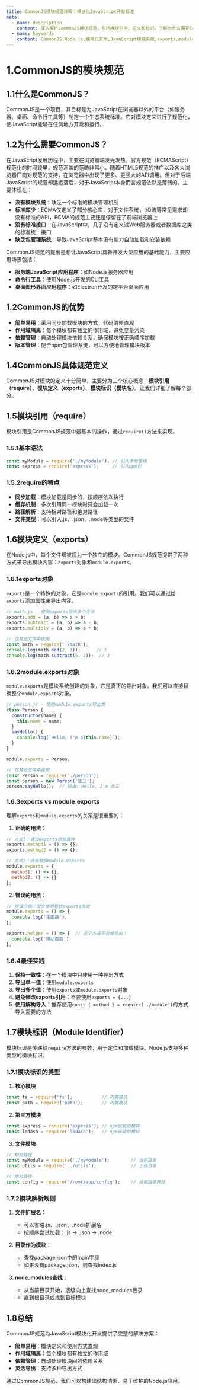```yaml
---
title: CommonJS模块规范详解：模块化JavaScript开发标准
meta:
  - name: description
    content: 深入解析CommonJS模块规范，包括模块引用、定义和标识。了解为什么需要CommonJS，如何使用exports和module.exports，以及在Node.js中的最佳实践。
  - name: keywords
    content: CommonJS,Node.js,模块化开发,JavaScript模块系统,exports,module.exports,require,模块标识
---
```

# 1.CommonJS的模块规范

## 1.1什么是CommonJS？
CommonJS是一个项目，其目标是为JavaScript在浏览器以外的平台（如服务器、桌面、命令行工具等）制定一个生态系统标准。它对模块定义进行了规范化，使JavaScript能够在任何地方开发和运行。

## 1.2为什么需要CommonJS？
在JavaScript发展历程中，主要在浏览器端发光发热。官方规范（ECMAScript）规范化的时间较早，规范涵盖的范畴非常小。随着HTML5规范的推广以及各大浏览器厂商对规范的支持，在浏览器中出现了更多、更强大的API调用。但对于后端JavaScript的规范却远远落后，对于JavaScript本身而言规范依然是薄弱的。主要体现在：

- **没有模块系统**：缺乏一个标准的模块管理机制
- **标准库少**：ECMA仅定义了部分核心库，对于文件系统，I/O流等常见需求却没有标准的API，ECMA的规范主要还是停留在了前端浏览器上
- **没有标准接口**：在JavaScript中，几乎没有定义过Web服务器或者数据库之类的标准统一接口
- **缺乏包管理系统**：导致JavaScript基本没有能力自动加载和安装依赖

CommonJS规范的提出是想让JavaScript具备开发大型应用的基础能力，主要应用场景包括：

- **服务端JavaScript应用程序**：如Node.js服务器应用
- **命令行工具**：使用Node.js开发的CLI工具
- **桌面图形界面应用程序**：如Electron开发的跨平台桌面应用

## 1.2CommonJS的优势
- **简单易用**：采用同步加载模块的方式，代码清晰直观
- **作用域隔离**：每个模块都有独立的作用域，避免变量污染
- **依赖管理**：自动处理模块依赖关系，确保模块按正确顺序加载
- **版本管理**：配合npm包管理系统，可以方便地管理模块版本

## 1.4CommonJS具体规范定义

CommonJS对模块的定义十分简单，主要分为三个核心概念：**模块引用（require）**、**模块定义（exports）**、**模块标识（模块名）**。让我们详细了解每个部分。

## 1.5模块引用（require）
模块引用是CommonJS规范中最基本的操作，通过`require()`方法来实现。

### 1.5.1基本语法
~~~js
const myModule = require('./myModule'); // 引入本地模块
const express = require('express');     // 引入npm包
~~~

### 1.5.2require的特点
- **同步加载**：模块加载是同步的，按顺序依次执行
- **缓存机制**：多次引用同一模块时只会加载一次
- **路径解析**：支持相对路径和绝对路径
- **文件类型**：可以引入.js、.json、.node等类型的文件

## 1.6模块定义（exports）
在Node.js中，每个文件都被视为一个独立的模块。CommonJS规范提供了两种方式来导出模块内容：`exports`对象和`module.exports`。

### 1.6.1exports对象
`exports`是一个特殊的对象，它是`module.exports`的引用。我们可以通过给`exports`添加属性来导出内容。
~~~js
// math.js - 使用exports导出多个方法
exports.add = (a, b) => a + b;
exports.subtract = (a, b) => a - b;
exports.multiply = (a, b) => a * b;

// 在其他文件中使用
const math = require('./math');
console.log(math.add(2, 3));      // 5
console.log(math.subtract(5, 2));  // 3
~~~

### 1.6.2module.exports对象
`module.exports`是模块系统创建的对象，它是真正的导出对象。我们可以直接替换整个`module.exports`对象。

~~~js
// person.js - 使用module.exports导出类
class Person {
  constructor(name) {
    this.name = name;
  }
  sayHello() {
    console.log(`Hello, I'm ${this.name}`);
  }
}

module.exports = Person;

// 在其他文件中使用
const Person = require('./person');
const person = new Person('张三');
person.sayHello();  // 输出: Hello, I'm 张三
~~~

### 1.6.3exports vs module.exports
理解`exports`和`module.exports`的关系是很重要的：

1. **正确的用法**：
~~~js
// 方式1：通过exports添加属性
exports.method1 = () => {};
exports.method2 = () => {};

// 方式2：直接替换module.exports
module.exports = {
  method1: () => {},
  method2: () => {}
};
~~~

2. **错误的用法**：
~~~js
// 错误示例：混合使用导致exports失效
module.exports = () => {
  console.log('主函数');
};

exports.helper = () => {  // 这个方法不会被导出！
  console.log('辅助函数');
};
~~~

### 1.6.4最佳实践
1. **保持一致性**：在一个模块中只使用一种导出方式
2. **导出单一值**：使用`module.exports`
3. **导出多个值**：使用`exports`或`module.exports`对象
4. **避免修改exports引用**：不要使用`exports = {...}`
5. **使用解构导入**：推荐使用`const { method } = require('./module')`的方式导入需要的方法

## 1.7模块标识（Module Identifier）
模块标识是传递给`require`方法的参数，用于定位和加载模块。Node.js支持多种类型的模块标识。

### 1.7.1模块标识的类型
1. **核心模块**
```js
const fs = require('fs');           // 内置模块
const path = require('path');       // 内置模块
```

2. **第三方模块**
```js
const express = require('express'); // npm安装的模块
const lodash = require('lodash');   // npm安装的模块
```

3. **文件模块**
```js
// 相对路径
const myModule = require('./myModule');        // 当前目录
const utils = require('../utils');             // 上级目录

// 绝对路径
const config = require('/root/app/config');    // 从根目录开始
```

### 1.7.2模块解析规则
1. **文件扩展名**：
   - 可以省略.js、.json、.node扩展名
   - 按顺序尝试加载：.js → .json → .node

2. **目录作为模块**：
   - 查找package.json中的main字段
   - 如果没有package.json，则查找index.js

3. **node_modules查找**：
   - 从当前目录开始，逐级向上查找node_modules目录
   - 直到根目录或找到目标模块

## 1.8总结
CommonJS规范为JavaScript模块化开发提供了完整的解决方案：

- **简单易用**：模块定义和使用方式直观
- **作用域隔离**：每个模块都有独立的作用域
- **依赖管理**：自动处理模块间的依赖关系
- **灵活导出**：支持多种导出方式

通过CommonJS规范，我们可以构建出结构清晰、易于维护的Node.js应用。

<Utterances />